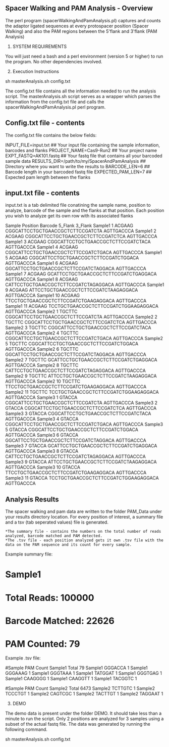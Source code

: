 ## Spacer Walking and PAM Analysis - Overview

The perl program (spacerWalkingAndPamAnalysis.pl) captures and counts the adaptor ligated sequences at every protospacer position (Spacer Walking) and also the PAM regions between the 5'flank and 3'flank (PAM Analysis)

1. SYSTEM REQUIREMENTS

You will just need a bash and a perl environment (version 5 or higher) to run the program. No other dependencies involved. 

2. Execution Instructions

sh masterAnalysis.sh config.txt

The config.txt file contains all the information needed to run the analysis script. The masterAnalysis.sh script serves as a wrapper which parses the information from the config.txt file and calls the spacerWalkingAndPamAnalysis.pl perl program.

## Config.txt file - contents

The config.txt file contains the below fields:

INPUT_FILE=input.txt ## Your input file containing the sample information, barcodes and flanks
PROJECT_NAME=Cas9-Run2 ## Your project name
EXPT_FASTQ=AK101.fastq ## Your fastq file that contains all your barcoded sample data
RESULTS_DIR=/path/to/my/SpacerAndPamAnalysis ## Directory where you want to write the results to
BARCODE_LEN=6 ## Barcode length in your barcoded fastq file
EXPECTED_PAM_LEN=7 ## Expected pam length between the flanks

## input.txt file - contents

input.txt is a tab delimited file conatining the sample name, position to analyze, barcode of the sample and the flanks at that position. Each position you wish to analyze get its own row with its associated flanks

Sample	Position	Barcode	5_Flank	3_Flank
Sample1	1	ACGAAG	CGGCATTCCTGCTGAACCGCTCTTCCGATCTA	AGTTGACCCA
Sample1	2	ACGAAG	CGGCATTCCTGCTGAACCGCTCTTCCGATCTCA	AGTTGACCCA
Sample1	3	ACGAAG	CGGCATTCCTGCTGAACCGCTCTTCCGATCTACA	AGTTGACCCA
Sample1	4	ACGAAG	CGGCATTCCTGCTGAACCGCTCTTCCGATCTGACA	AGTTGACCCA
Sample1	5	ACGAAG	CGGCATTCCTGCTGAACCGCTCTTCCGATCTGGACA	AGTTGACCCA
Sample1	6	ACGAAG	GGCATTCCTGCTGAACCGCTCTTCCGATCTAGGACA	AGTTGACCCA
Sample1	7	ACGAAG	GCATTCCTGCTGAACCGCTCTTCCGATCTGAGGACA	AGTTGACCCA
Sample1	8	ACGAAG	CATTCCTGCTGAACCGCTCTTCCGATCTAGAGGACA	AGTTGACCCA
Sample1	9	ACGAAG	ATTCCTGCTGAACCGCTCTTCCGATCTAAGAGGACA	AGTTGACCCA
Sample1	10	ACGAAG	TTCCTGCTGAACCGCTCTTCCGATCTGAAGAGGACA	AGTTGACCCA
Sample1	11	ACGAAG	TCCTGCTGAACCGCTCTTCCGATCTGGAAGAGGACA	AGTTGACCCA
Sample2	1	TGCTTC	CGGCATTCCTGCTGAACCGCTCTTCCGATCTA	AGTTGACCCA
Sample2	2	TGCTTC	CGGCATTCCTGCTGAACCGCTCTTCCGATCTCA	AGTTGACCCA
Sample2	3	TGCTTC	CGGCATTCCTGCTGAACCGCTCTTCCGATCTACA	AGTTGACCCA
Sample2	4	TGCTTC	CGGCATTCCTGCTGAACCGCTCTTCCGATCTGACA	AGTTGACCCA
Sample2	5	TGCTTC	CGGCATTCCTGCTGAACCGCTCTTCCGATCTGGACA	AGTTGACCCA
Sample2	6	TGCTTC	GGCATTCCTGCTGAACCGCTCTTCCGATCTAGGACA	AGTTGACCCA
Sample2	7	TGCTTC	GCATTCCTGCTGAACCGCTCTTCCGATCTGAGGACA	AGTTGACCCA
Sample2	8	TGCTTC	CATTCCTGCTGAACCGCTCTTCCGATCTAGAGGACA	AGTTGACCCA
Sample2	9	TGCTTC	ATTCCTGCTGAACCGCTCTTCCGATCTAAGAGGACA	AGTTGACCCA
Sample2	10	TGCTTC	TTCCTGCTGAACCGCTCTTCCGATCTGAAGAGGACA	AGTTGACCCA
Sample2	11	TGCTTC	TCCTGCTGAACCGCTCTTCCGATCTGGAAGAGGACA	AGTTGACCCA
Sample3	1	GTACCA	CGGCATTCCTGCTGAACCGCTCTTCCGATCTA	AGTTGACCCA
Sample3	2	GTACCA	CGGCATTCCTGCTGAACCGCTCTTCCGATCTCA	AGTTGACCCA
Sample3	3	GTACCA	CGGCATTCCTGCTGAACCGCTCTTCCGATCTACA	AGTTGACCCA
Sample3	4	GTACCA	CGGCATTCCTGCTGAACCGCTCTTCCGATCTGACA	AGTTGACCCA
Sample3	5	GTACCA	CGGCATTCCTGCTGAACCGCTCTTCCGATCTGGACA	AGTTGACCCA
Sample3	6	GTACCA	GGCATTCCTGCTGAACCGCTCTTCCGATCTAGGACA	AGTTGACCCA
Sample3	7	GTACCA	GCATTCCTGCTGAACCGCTCTTCCGATCTGAGGACA	AGTTGACCCA
Sample3	8	GTACCA	CATTCCTGCTGAACCGCTCTTCCGATCTAGAGGACA	AGTTGACCCA
Sample3	9	GTACCA	ATTCCTGCTGAACCGCTCTTCCGATCTAAGAGGACA	AGTTGACCCA
Sample3	10	GTACCA	TTCCTGCTGAACCGCTCTTCCGATCTGAAGAGGACA	AGTTGACCCA
Sample3	11	GTACCA	TCCTGCTGAACCGCTCTTCCGATCTGGAAGAGGACA	AGTTGACCCA


## Analysis Results  

The spacer walking and pam data are written to the folder PAM_Data under your results directory location. For every position of interest, a summary file and a tsv (tab seperated values) file is generated. 

	*The summary file - contains the numbers on the total number of reads analyzed, barcode matched and PAM detected.
	*The .tsv file - each position analyzed gets it own .tsv file with the data on the PAM sequence and its count for every sample. 

Example summary file:

# Sample1
# Total Reads:		100000
# Barcode Matched:	22626
# PAM Counted:		79

Example .tsv file:

#Sample	PAM	Count
Sample1	Total	79
Sample1	GGGACCA	1
Sample1	GGGAAAG	1
Sample1	GGGTAAA	1
Sample1	TATGGAT	1
Sample1	GGGTGAG	1
Sample1	CAAGGGG	1
Sample1	CAAGGTT	1
Sample1	TACGGTC	1
		
#Sample	PAM	Count
Sample2	Total	6473
Sample2	TCTTGTC	1
Sample2	TCCCTGT	1
Sample2	CAGTCGC	1
Sample2	TACTTGT	1
Sample2	TAGGAAT	1

3. DEMO

The demo data is present under the folder DEMO. It should take less than a minute to run the script. Only 2 positions are analyzed for 3 samples using a subset of the actual fastq file. The data was generated by running the following command.

sh masterAnalysis.sh config.txt


